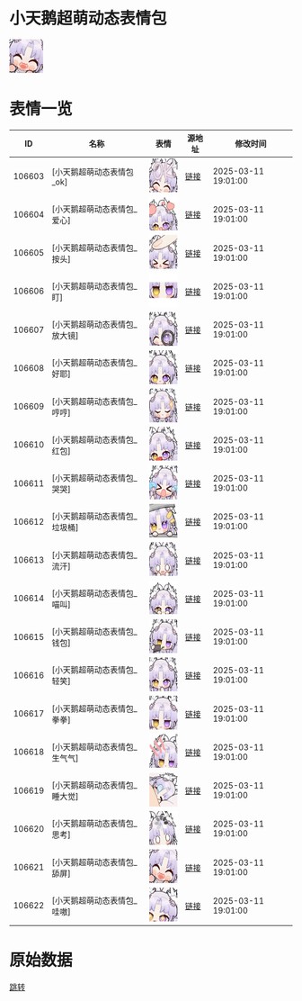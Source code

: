 # 小天鹅超萌动态表情包

<img src="./cover.png" height="60" alt="cover" />

# 表情一览

|ID|名称|表情|源地址|修改时间|
|----|----|----|----|----|
|106603|[小天鹅超萌动态表情包_ok]|<img src="./pic/106603_%5B小天鹅超萌动态表情包_ok%5D.gif" height="60" alt="ok"/>|[链接](https://i0.hdslb.com/bfs/garb/b3e8c6415d640b264c67bbb80a6ba15da3649477.gif)|2025-03-11 19:01:00|
|106604|[小天鹅超萌动态表情包_爱心]|<img src="./pic/106604_%5B小天鹅超萌动态表情包_爱心%5D.gif" height="60" alt="爱心"/>|[链接](https://i0.hdslb.com/bfs/garb/60b399b25fcc0f8cd9241ec79d27910b0dcb191f.gif)|2025-03-11 19:01:00|
|106605|[小天鹅超萌动态表情包_按头]|<img src="./pic/106605_%5B小天鹅超萌动态表情包_按头%5D.gif" height="60" alt="按头"/>|[链接](https://i0.hdslb.com/bfs/garb/610cb7c9aaaa52d87d2d941d09126dbfc112bdc7.gif)|2025-03-11 19:01:00|
|106606|[小天鹅超萌动态表情包_盯]|<img src="./pic/106606_%5B小天鹅超萌动态表情包_盯%5D.gif" height="60" alt="盯"/>|[链接](https://i0.hdslb.com/bfs/garb/f110d8e37cd652ce8be29197e7cbc083de946d25.gif)|2025-03-11 19:01:00|
|106607|[小天鹅超萌动态表情包_放大镜]|<img src="./pic/106607_%5B小天鹅超萌动态表情包_放大镜%5D.gif" height="60" alt="放大镜"/>|[链接](https://i0.hdslb.com/bfs/garb/1dcfbb596a665780d20412e4eea9c47d7d56b408.gif)|2025-03-11 19:01:00|
|106608|[小天鹅超萌动态表情包_好耶]|<img src="./pic/106608_%5B小天鹅超萌动态表情包_好耶%5D.gif" height="60" alt="好耶"/>|[链接](https://i0.hdslb.com/bfs/garb/3d671a70f865ececf572bd20e9dddd4a8f8f38e8.gif)|2025-03-11 19:01:00|
|106609|[小天鹅超萌动态表情包_哼哼]|<img src="./pic/106609_%5B小天鹅超萌动态表情包_哼哼%5D.gif" height="60" alt="哼哼"/>|[链接](https://i0.hdslb.com/bfs/garb/a12f5bfa52a319ac2abf979d982e94846e91a59a.gif)|2025-03-11 19:01:00|
|106610|[小天鹅超萌动态表情包_红包]|<img src="./pic/106610_%5B小天鹅超萌动态表情包_红包%5D.gif" height="60" alt="红包"/>|[链接](https://i0.hdslb.com/bfs/garb/2d7938d89830e614fe6c0ca1400e4211fc91811f.gif)|2025-03-11 19:01:00|
|106611|[小天鹅超萌动态表情包_哭哭]|<img src="./pic/106611_%5B小天鹅超萌动态表情包_哭哭%5D.gif" height="60" alt="哭哭"/>|[链接](https://i0.hdslb.com/bfs/garb/5f23415b46e1b4de23f432c8643fc68e28dbf7ce.gif)|2025-03-11 19:01:00|
|106612|[小天鹅超萌动态表情包_垃圾桶]|<img src="./pic/106612_%5B小天鹅超萌动态表情包_垃圾桶%5D.gif" height="60" alt="垃圾桶"/>|[链接](https://i0.hdslb.com/bfs/garb/62c78d847f786b63638d2d5b426dee9ef32119e7.gif)|2025-03-11 19:01:00|
|106613|[小天鹅超萌动态表情包_流汗]|<img src="./pic/106613_%5B小天鹅超萌动态表情包_流汗%5D.gif" height="60" alt="流汗"/>|[链接](https://i0.hdslb.com/bfs/garb/27fc8671b76cec93dad05b41b25b8d4e6120c7b9.gif)|2025-03-11 19:01:00|
|106614|[小天鹅超萌动态表情包_喵叫]|<img src="./pic/106614_%5B小天鹅超萌动态表情包_喵叫%5D.gif" height="60" alt="喵叫"/>|[链接](https://i0.hdslb.com/bfs/garb/368b813c17c72c3bf3d8ce25cf8089a9b27eb21c.gif)|2025-03-11 19:01:00|
|106615|[小天鹅超萌动态表情包_钱包]|<img src="./pic/106615_%5B小天鹅超萌动态表情包_钱包%5D.gif" height="60" alt="钱包"/>|[链接](https://i0.hdslb.com/bfs/garb/8ee5b49df45dc006235bee3289326d1efc64a0fa.gif)|2025-03-11 19:01:00|
|106616|[小天鹅超萌动态表情包_轻笑]|<img src="./pic/106616_%5B小天鹅超萌动态表情包_轻笑%5D.gif" height="60" alt="轻笑"/>|[链接](https://i0.hdslb.com/bfs/garb/8867af2bc4c8e1538d8dad6b35e24da9362727d2.gif)|2025-03-11 19:01:00|
|106617|[小天鹅超萌动态表情包_拳拳]|<img src="./pic/106617_%5B小天鹅超萌动态表情包_拳拳%5D.gif" height="60" alt="拳拳"/>|[链接](https://i0.hdslb.com/bfs/garb/fc8351b1af99b4790eb0d2a069bfedd35372e37c.gif)|2025-03-11 19:01:00|
|106618|[小天鹅超萌动态表情包_生气气]|<img src="./pic/106618_%5B小天鹅超萌动态表情包_生气气%5D.gif" height="60" alt="生气气"/>|[链接](https://i0.hdslb.com/bfs/garb/49cd702aea53df879138b34ae523591bc74210bc.gif)|2025-03-11 19:01:00|
|106619|[小天鹅超萌动态表情包_睡大觉]|<img src="./pic/106619_%5B小天鹅超萌动态表情包_睡大觉%5D.gif" height="60" alt="睡大觉"/>|[链接](https://i0.hdslb.com/bfs/garb/4c0bd32457cb73857adb88dd05c58ad3c140bd85.gif)|2025-03-11 19:01:00|
|106620|[小天鹅超萌动态表情包_思考]|<img src="./pic/106620_%5B小天鹅超萌动态表情包_思考%5D.gif" height="60" alt="思考"/>|[链接](https://i0.hdslb.com/bfs/garb/e3d18486a69740b521509dc020dd5fdf257dc857.gif)|2025-03-11 19:01:00|
|106621|[小天鹅超萌动态表情包_舔屏]|<img src="./pic/106621_%5B小天鹅超萌动态表情包_舔屏%5D.gif" height="60" alt="舔屏"/>|[链接](https://i0.hdslb.com/bfs/garb/0ef149b78954d63eb69f77cfc606616b90ae28b4.gif)|2025-03-11 19:01:00|
|106622|[小天鹅超萌动态表情包_哇嗷]|<img src="./pic/106622_%5B小天鹅超萌动态表情包_哇嗷%5D.gif" height="60" alt="哇嗷"/>|[链接](https://i0.hdslb.com/bfs/garb/e499d33a7898fceecf7cf6ec57c1960fac0cce7a.gif)|2025-03-11 19:01:00|

# 原始数据

[跳转](./raw.json)

